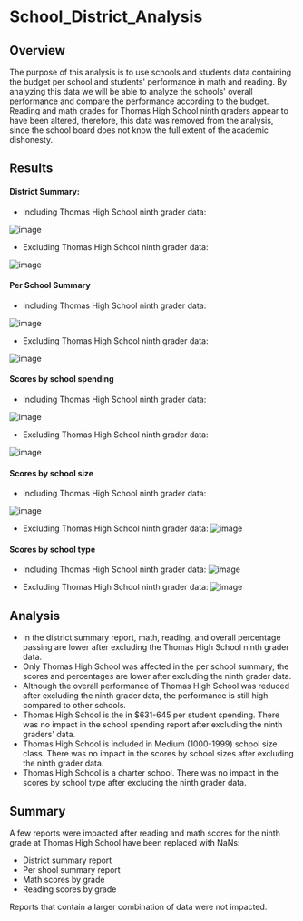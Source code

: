 # School_District_Analysis

## Overview
The purpose of this analysis is to use schools and students data containing the budget per school and students' performance in math and reading. By analyzing this data we will be able to analyze the schools' overall performance and compare the performance according to the budget. Reading and math grades for Thomas High School ninth graders appear to have been altered, therefore, this data was removed from the analysis, since the school board does not know the full extent of the academic dishonesty.


## Results

#### District Summary:

- Including Thomas High School ninth grader data:

![image](https://user-images.githubusercontent.com/108500573/181567100-736fd48f-f3a3-4f3a-a558-ee0057c9fb21.png)

- Excluding Thomas High School ninth grader data:

![image](https://user-images.githubusercontent.com/108500573/181546156-c332c288-9e04-4068-9e71-ebaf30a014b1.png)


#### Per School Summary

- Including Thomas High School ninth grader data:

![image](https://user-images.githubusercontent.com/108500573/181571967-b8d90059-7019-44a4-a6e0-c4ddc01731c5.png)

- Excluding Thomas High School ninth grader data:

![image](https://user-images.githubusercontent.com/108500573/181571851-05e24652-cc5b-4fd5-aa8c-d913874f56e1.png)


#### Scores by school spending

- Including Thomas High School ninth grader data:

![image](https://user-images.githubusercontent.com/108500573/181571294-77d8a8a9-0a45-4135-a393-0330a49e77ed.png)

- Excluding Thomas High School ninth grader data:

![image](https://user-images.githubusercontent.com/108500573/181571632-422017a4-e288-4671-b43e-d1d3ed87d9e8.png)


#### Scores by school size

- Including Thomas High School ninth grader data:

![image](https://user-images.githubusercontent.com/108500573/181570751-05347e45-d8a3-445d-9f31-bd6c619d0be9.png)

- Excluding Thomas High School ninth grader data:
![image](https://user-images.githubusercontent.com/108500573/181570576-d08ba146-f185-49c3-82b3-48904a8ef669.png)


#### Scores by school type
- Including Thomas High School ninth grader data:
![image](https://user-images.githubusercontent.com/108500573/181572163-3fb6a823-5572-4324-a51b-1b5d6b221c2c.png)


- Excluding Thomas High School ninth grader data:
![image](https://user-images.githubusercontent.com/108500573/181572110-e506df84-7d9d-42ea-8e87-b224b8ac0651.png)


## Analysis
- In the district summary report, math, reading, and overall percentage passing are lower after excluding the Thomas High School ninth grader data.
- Only Thomas High School was affected in the per school summary, the scores and percentages are lower after excluding the ninth grader data.
- Although the overall performance of Thomas High School was reduced after excluding the ninth grader data, the performance is still high compared to other schools.
- Thomas High School is the in $631-645 per student spending. There was no impact in the school spending report after excluding the ninth graders' data.
- Thomas High School is included in Medium (1000-1999) school size class. There was no impact in the scores by school sizes after excluding the ninth grader data.
- Thomas High School is a charter school. There was no impact in the scores by school type after excluding the ninth grader data.


## Summary
A few reports were impacted after reading and math scores for the ninth grade at Thomas High School have been replaced with NaNs:
- District summary report
- Per shool summary report
- Math scores by grade
- Reading scores by grade

Reports that contain a larger combination of data were not impacted.

